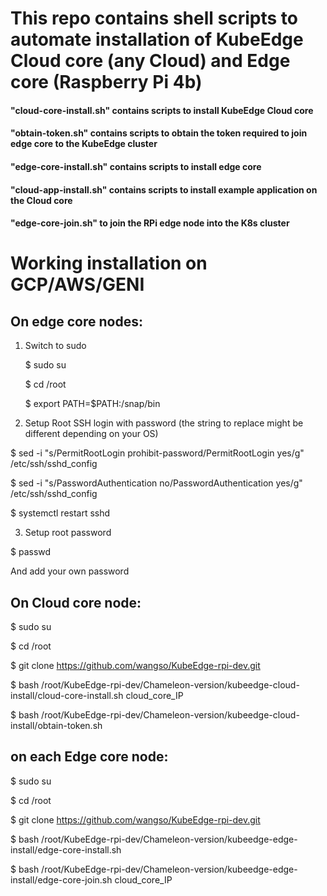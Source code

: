 # This repo contains shell scripts to automate installation of KubeEdge Cloud core (any Cloud) and Edge core (Raspberry Pi 4b)

#### "cloud-core-install.sh" contains scripts to install KubeEdge Cloud core
#### "obtain-token.sh" contains scripts to obtain the token required to join edge core to the KubeEdge cluster
#### "edge-core-install.sh" contains scripts to install edge core
#### "cloud-app-install.sh" contains scripts to install example application on the Cloud core
#### "edge-core-join.sh" to join the RPi edge node into the K8s cluster



# Working installation on GCP/AWS/GENI

## On edge core nodes:

1)	Switch to sudo 

      $ sudo su
   
      $ cd /root
    
      $ export PATH=$PATH:/snap/bin
     
2)	Setup Root SSH login with password (the string to replace might be different depending on your OS)

   $ sed -i "s/PermitRootLogin prohibit-password/PermitRootLogin yes/g" /etc/ssh/sshd_config 

   $ sed -i "s/PasswordAuthentication no/PasswordAuthentication yes/g" /etc/ssh/sshd_config
   
   $ systemctl restart sshd
   
3)	Setup root password

   $ passwd

   And add your own password 

## On Cloud core node:

   $ sudo su
 
   $ cd /root
 
   $ git clone https://github.com/wangso/KubeEdge-rpi-dev.git
 
   $ bash /root/KubeEdge-rpi-dev/Chameleon-version/kubeedge-cloud-install/cloud-core-install.sh cloud_core_IP
 
   $ bash /root/KubeEdge-rpi-dev/Chameleon-version/kubeedge-cloud-install/obtain-token.sh

## on each Edge core node:

   $ sudo su
 
   $ cd /root
 
   $ git clone https://github.com/wangso/KubeEdge-rpi-dev.git
 
   $ bash /root/KubeEdge-rpi-dev/Chameleon-version/kubeedge-edge-install/edge-core-install.sh 
 
   $ bash /root/KubeEdge-rpi-dev/Chameleon-version/kubeedge-edge-install/edge-core-join.sh cloud_core_IP



